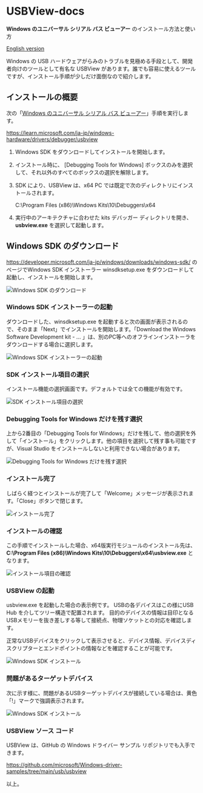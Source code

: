 # USBView-docs

**Windows のユニバーサル シリアル バス ビューアー** のインストール方法と使い方

[English version](README_en.md)

Windows の USB ハードウェアがらみのトラブルを見極める手段として、開発者向けのツールとして有名な USBView があります。誰でも容易に使えるツールですが、インストール手順が少しだけ面倒なので紹介します。

## インストールの概要

次の「[Windows のユニバーサル シリアル バス ビューアー](https://learn.microsoft.com/ja-jp/windows-hardware/drivers/debugger/usbview)」手順を実行します。

https://learn.microsoft.com/ja-jp/windows-hardware/drivers/debugger/usbview

1. Windows SDK をダウンロードしてインストールを開始します。

2. インストール時に、 [Debugging Tools for Windows] ボックスのみを選択して、それ以外のすべてのボックスの選択を解除します。

3. SDK により、USBView は、x64 PC では既定で次のディレクトリにインストールされます。

    C:\Program Files (x86)\Windows Kits\10\Debuggers\x64

4. 実行中のアーキテクチャに合わせた kits デバッガー ディレクトリを開き、**usbview.exe** を選択して起動します。


## Windows SDK のダウンロード

https://developer.microsoft.com/ja-jp/windows/downloads/windows-sdk/ のページでWindows SDK インストーラー winsdksetup.exe をダウンロードして起動し、インストールを開始します。

![Windows SDK のダウンロード](sdk-0p.png)

### Windows SDK インストーラーの起動

ダウンロードした、winsdksetup.exe を起動すると次の画面が表示されるので、そのまま「Next」でインストールを開始します。「Download the Windows Software Development kit - ... 」は、別のPC等へのオフラインインストーラをダウンロードする場合に選択します。

![Windows SDK インストーラーの起動](sdk-1.png)

### SDK インストール項目の選択

インストール機能の選択画面です。デフォルトでは全ての機能が有効です。

![SDK インストール項目の選択](sdk-2.png)

### **Debugging Tools for Windows** だけを残す選択

上から2番目の「Debugging Tools for Windows」だけを残して、他の選択を外して「インストール」をクリックします。他の項目を選択して残す事も可能ですが、Visual Studio をインストールしないと利用できない場合があります。

![Debugging Tools for Windows だけを残す選択](sdk-3.png)

### インストール完了

しばらく経つとインストールが完了して「Welcome」メッセージが表示されます。「Close」ボタンで閉じます。

![インストール完了](sdk-4.png)

### インストールの確認

この手順でインストールした場合、x64版実行モジュールのインストール先は、**C:\Program Files (x86)\Windows Kits\10\Debuggers\x64\usbview.exe** となります。

![インストール項目の確認](sdk-5.png)

### USBView の起動

usbview.exe を起動した場合の表示例です。
USBの各デバイスはこの様にUSB Hub を介してツリー構造で配置されます。
目的のデバイスの情報は目印となるUSBメモリーを抜き差しする等して接続点、物理ソケットとの対応を確認します。

正常なUSBデバイスをクリックして表示させると、デバイス情報、デバイスディスクリプターとエンドポイントの情報などを確認することが可能です。

![Windows SDK インストール](sdk-7.png)

### 問題があるターゲットデバイス

次に示す様に、問題があるUSBターゲットデバイスが接続している場合は、黄色「!」マークで強調表示されます。

![Windows SDK インストール](sdk-6.png)


### USBView ソース コード

USBView は、GitHub の Windows ドライバー サンプル リポジトリでも入手できます。

https://github.com/microsoft/Windows-driver-samples/tree/main/usb/usbview


以上。